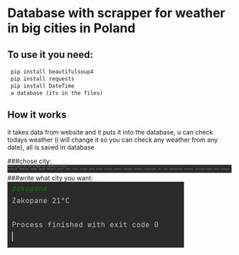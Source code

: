 # **Database with scrapper for weather in big cities in Poland**
## To use it you need: 
```
 pip install beautifulsoup4
 pip install requests
 pip install DateTime
 a database (its in the files)
```
## **How it works**
it takes data from website and it puts it into the database, u can check todays weather (i will change it so you can check any weather from any date), all is saved in database


###chose city: 
![ScreenShot](https://github.com/konswe/weather-scrapper/blob/main/images/choseCity.PNG) 
###write what city you want: 
![ScreenShot](https://github.com/konswe/weather-scrapper/blob/main/images/chose.PNG)



